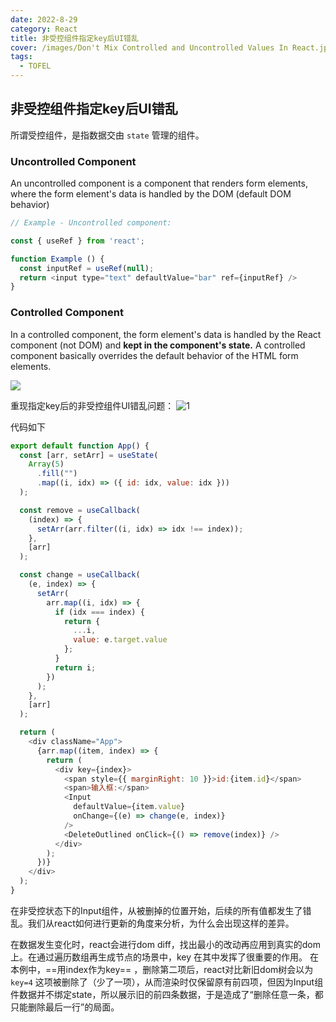 ```yaml
---
date: 2022-8-29
category: React
title: 非受控组件指定key后UI错乱
cover: /images/Don't Mix Controlled and Uncontrolled Values In React.jpeg
tags:
  - TOFEL
---
```


## 非受控组件指定key后UI错乱
所谓受控组件，是指数据交由 `state` 管理的组件。

### Uncontrolled Component
An uncontrolled component is a component that renders form elements, where the form element's data is handled by the DOM (default DOM behavior)

```js
// Example - Uncontrolled component:

const { useRef } from 'react';

function Example () {
  const inputRef = useRef(null);
  return <input type="text" defaultValue="bar" ref={inputRef} />
}
```

### Controlled Component
In a controlled component, the form element's data is handled by the React component (not DOM) and **kept in the component's state.** A controlled component basically overrides the default behavior of the HTML form elements.

![][image-1]

重现指定key后的非受控组件UI错乱问题：
![1][image-2]

代码如下
```js
export default function App() {
  const [arr, setArr] = useState(
    Array(5)
      .fill("")
      .map((i, idx) => ({ id: idx, value: idx }))
  );

  const remove = useCallback(
    (index) => {
      setArr(arr.filter((i, idx) => idx !== index));
    },
    [arr]
  );

  const change = useCallback(
    (e, index) => {
      setArr(
        arr.map((i, idx) => {
          if (idx === index) {
            return {
              ...i,
              value: e.target.value
            };
          }
          return i;
        })
      );
    },
    [arr]
  );

  return (
    <div className="App">
      {arr.map((item, index) => {
        return (
          <div key={index}>
            <span style={{ marginRight: 10 }}>id:{item.id}</span>
            <span>输入框:</span>
            <Input
              defaultValue={item.value}
              onChange={(e) => change(e, index)}
            />
            <DeleteOutlined onClick={() => remove(index)} />
          </div>
        );
      })}
    </div>
  );
}
```
在非受控状态下的Input组件，从被删掉的位置开始，后续的所有值都发生了错乱。我们从react如何进行更新的角度来分析，为什么会出现这样的差异。

在数据发生变化时，react会进行dom diff，找出最小的改动再应用到真实的dom上。在通过遍历数组再生成节点的场景中，key 在其中发挥了很重要的作用。
在本例中，==用index作为key== ，删除第二项后，react对比新旧dom树会以为`key=4` 这项被删除了（少了一项），从而渲染时仅保留原有前四项，但因为Input组件数据并不绑定state，所以展示旧的前四条数据，于是造成了“删除任意一条，都只能删除最后一行”的局面。


[image-1]:	/images/controlled-componets.webp
[image-2]:	/images/uncontrolled.awebp "control"